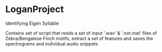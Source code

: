 # LoganProject
Identifying Eigen Syllable

Contains set of script that reads a set of input '.wav' & '.not.mat' files of Zebra/Bengalese Finch motifs, extract a set of features and saves the spectrograms and individual audio snippets
